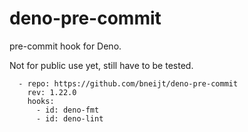 # deno-pre-commit

pre-commit hook for Deno.

Not for public use yet, still have to be tested.

```
  - repo: https://github.com/bneijt/deno-pre-commit
    rev: 1.22.0
    hooks:
      - id: deno-fmt
      - id: deno-lint
```
